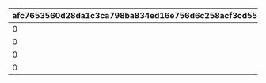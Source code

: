 |afc7653560d28da1c3ca798ba834ed16e756d6c258acf3cd553695b7ca42d502|8d31eb725b989dc27c72f886bf11bd2b762b963fef5948fd245b7686a72c6337|e7fe786d8f9973d628efab6263f87dd716253db8b4f150556b89802455d0f50b|4beab2b217d9db0ff2c51a3f046ff11cb73d055a142fd6b3eb3301240e65ab3c|
| --- | --- | --- | --- |
|0|2|1|0|
|0|7|2|0|
|0|2|3|7|
|0|4|4|0|